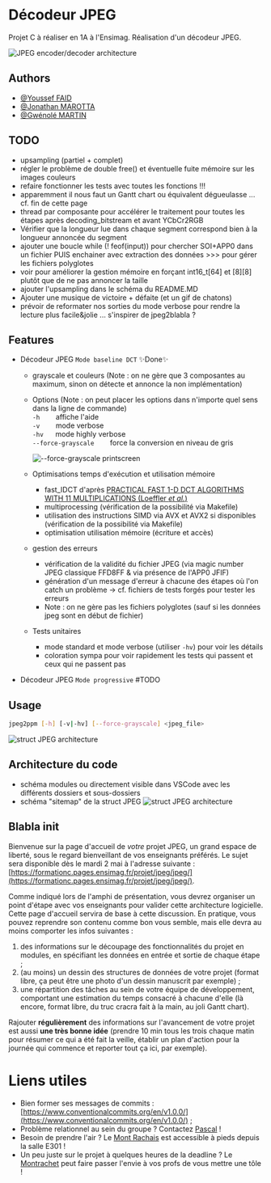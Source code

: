# Décodeur JPEG

Projet C à réaliser en 1A à l'Ensimag.
Réalisation d'un décodeur JPEG.

![JPEG encoder/decoder architecture](http://JonathanMAROTTA.github.io/JPEG_encoder_decoder_architecture.png?raw=true)

## Authors

- [@Youssef FAID](https://gitlab.ensimag.fr/faidy)
- [@Jonathan MAROTTA](https://github.com/JonathanMAROTTA)
- [@Gwénolé MARTIN](https://gitlab.ensimag.fr/martigwe)

## TODO

- upsampling (partiel + complet)
- régler le problème de double free() et éventuelle fuite mémoire sur les images couleurs
- refaire fonctionner les tests avec toutes les fonctions !!!
- apparemment il nous faut un Gantt chart ou équivalent dégueulasse ... cf. fin de cette page
- thread par composante pour accélérer le traitement pour toutes les étapes après decoding_bitstream et avant YCbCr2RGB
- Vérifier que la longueur lue dans chaque segment correspond bien à la longueur annoncée du segment
- ajouter une boucle while (! feof(input)) pour chercher SOI+APP0 dans un fichier PUIS enchainer avec extraction des données >>> pour gérer les fichiers polyglotes
- voir pour améliorer la gestion mémoire en forçant int16_t[64] et [8][8] plutôt que de ne pas annoncer la taille
- ajouter l'upsampling dans le schéma du README.MD
- Ajouter une musique de victoire + défaite (et un gif de chatons)
- prévoir de reformater nos sorties du mode verbose pour rendre la lecture plus facile&jolie ... s'inspirer de jpeg2blabla ?

## Features

- Décodeur JPEG `Mode baseline DCT`  ✨Done✨
    - grayscale et couleurs (Note : on ne gère que 3 composantes au maximum, sinon on détecte et annonce la non implémentation)
    
    - Options (Note : on peut placer les options dans n'importe quel sens dans la ligne de commande)  
        `-h` &nbsp;&nbsp;&nbsp;&nbsp;&nbsp;&nbsp; affiche l'aide  
        `-v` &nbsp;&nbsp;&nbsp;&nbsp;&nbsp;&nbsp; mode verbose  
        `-hv` &nbsp;&nbsp;&nbsp;&nbsp; mode highly verbose  
        `--force-grayscale` &nbsp;&nbsp;&nbsp;&nbsp;&nbsp;&nbsp; force la conversion en niveau de gris  

        ![--force-grayscale printscreen](http://JonathanMAROTTA.github.io/--force-grayscale.png?raw=true)

    - Optimisations temps d'exécution et utilisation mémoire
        - fast_IDCT d'après [PRACTICAL FAST 1-D DCT ALGORITHMS WITH 11 MULTIPLICATIONS (Loeffler *et al.*)](https://formationc.pages.ensimag.fr/projet/jpeg/jpeg/distrib/loeffler.pdf)
        - multiprocessing (vérification de la possibilité via Makefile)
        - utilisation des instructions SIMD via AVX et AVX2 si disponibles (vérification de la possibilité via Makefile)
        - optimisation utilisation mémoire (écriture et accès)  

    - gestion des erreurs
        - vérification de la validité du fichier JPEG (via magic number JPEG classique FFD8FF & via présence de l'APP0 JFIF)
        - génération d'un message d'erreur à chacune des étapes où l'on catch un problème
    -> cf. fichiers de tests forgés pour tester les erreurs
        - Note : on ne gère pas les fichiers polyglotes (sauf si les données jpeg sont en début de fichier)

    - Tests unitaires
        - mode standard et mode verbose (utiliser `-hv`) pour voir les détails
        - coloration sympa pour voir rapidement les tests qui passent et ceux qui ne passent pas


- Décodeur JPEG `Mode progressive` #TODO

## Usage

```sh
jpeg2ppm [-h] [-v|-hv] [--force-grayscale] <jpeg_file>
```
![struct JPEG architecture](http://JonathanMAROTTA.github.io/jpeg2ppm-usage.png?raw=true)


## Architecture du code
- schéma modules ou directement visible dans VSCode avec les différents dossiers et sous-dossiers
- schéma "sitemap" de la struct JPEG
![struct JPEG architecture](http://JonathanMAROTTA.github.io/jpeg2ppm_sitemap_graph_6_layer-1.png?raw=true)



## Blabla init

Bienvenue sur la page d'accueil de _votre_ projet JPEG, un grand espace de liberté, sous le regard bienveillant de vos enseignants préférés.
Le sujet sera disponible dès le mardi 2 mai à l'adresse suivante : [https://formationc.pages.ensimag.fr/projet/jpeg/jpeg/](https://formationc.pages.ensimag.fr/projet/jpeg/jpeg/).

Comme indiqué lors de l'amphi de présentation, vous devrez organiser un point d'étape avec vos enseignants pour valider cette architecture logicielle.
Cette page d'accueil servira de base à cette discussion. En pratique, vous pouvez reprendre son contenu comme bon vous semble, mais elle devra au moins comporter les infos suivantes :

1. des informations sur le découpage des fonctionnalités du projet en modules, en spécifiant les données en entrée et sortie de chaque étape ;
2. (au moins) un dessin des structures de données de votre projet (format libre, ça peut être une photo d'un dessin manuscrit par exemple) ;
3. une répartition des tâches au sein de votre équipe de développement, comportant une estimation du temps consacré à chacune d'elle (là encore, format libre, du truc cracra fait à la main, au joli Gantt chart).

Rajouter **régulièrement** des informations sur l'avancement de votre projet est aussi **une très bonne idée** (prendre 10 min tous les trois chaque matin pour résumer ce qui a été fait la veille, établir un plan d'action pour la journée qui commence et reporter tout ça ici, par exemple).

# Liens utiles

- Bien former ses messages de commits : [https://www.conventionalcommits.org/en/v1.0.0/](https://www.conventionalcommits.org/en/v1.0.0/) ;
- Problème relationnel au sein du groupe ? Contactez [Pascal](https://fr.wikipedia.org/wiki/Pascal,_le_grand_fr%C3%A8re) !
- Besoin de prendre l'air ? Le [Mont Rachais](https://fr.wikipedia.org/wiki/Mont_Rachais) est accessible à pieds depuis la salle E301 !
- Un peu juste sur le projet à quelques heures de la deadline ? Le [Montrachet](https://www.vinatis.com/achat-vin-puligny-montrachet) peut faire passer l'envie à vos profs de vous mettre une tôle !
